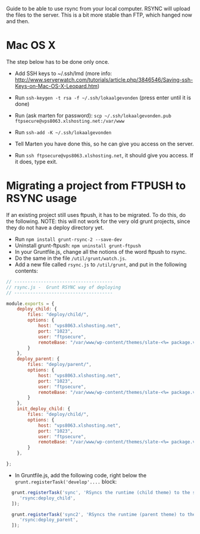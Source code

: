 Guide to be able to use rsync from your local computer. RSYNC will upload the files to the server.
This is a bit more stable than FTP, which hanged now and then.

Mac OS X
========

The step below has to be done only once. 

* Add SSH keys to ~/.ssh/lmd (more info: http://www.serverwatch.com/tutorials/article.php/3846546/Saving-ssh-Keys-on-Mac-OS-X-Leopard.htm)

* Run `ssh-keygen -t rsa -f ~/.ssh/lokaalgevonden` (press enter until it is done)
* Run (ask marten for password): `scp ~/.ssh/lokaalgevonden.pub ftpsecure@vps8063.xlshosting.net:/var/www` 
* Run `ssh-add -K ~/.ssh/lokaalgevonden`
* Tell Marten you have done this, so he can give you access on the server.
* Run `ssh ftpsecure@vps8063.xlshosting.net`, it should give you access. If it does, type exit.



Migrating a project from FTPUSH to RSYNC usage
===============================================

If an existing project still uses ftpush, it has to be migrated. To do this, do the following.
NOTE: this will not work for the very old grunt projects, since they do not have a deploy directory yet.

* Run `npm install grunt-rsync-2 --save-dev`
* Uninstall grunt-ftpush: `npm uninstall grunt-ftpush`
* In your Gruntfile.js, change all the notions of the word ftpush to rsync. 
* Do the same in the file `/util/grunt/watch.js`.
* Add a new file called `rsync.js` to `/util/grunt`, and put in the following contents:

```javascript
// -------------------------------------
// rsync.js -  Grunt RSYNC way of deploying
// -------------------------------------

module.exports = {
	deploy_child: {
		files: "deploy/child/",
		options: {
			host: "vps8063.xlshosting.net",
			port: "1023",
			user: "ftpsecure",
			remoteBase: "/var/www/wp-content/themes/slate-<%= package.version %>_<%= package.name %>"
		}
	},
	deploy_parent: {
		files: "deploy/parent/",
		options: {
			host: "vps8063.xlshosting.net",
			port: "1023",
			user: "ftpsecure",
			remoteBase: "/var/www/wp-content/themes/slate-<%= package.version %>"
		}
	},
	init_deploy_child: {
		files: "deploy/child/",
		options: {
			host: "vps8063.xlshosting.net",
			port: "1023",
			user: "ftpsecure",
			remoteBase: "/var/www/wp-content/themes/slate-<%= package.version %>_<%= projectName %>"
		}
	},

};

```

* In Gruntfile.js, add the following code, right below the `grunt.registerTask('develop'....` block:

```javascript
  grunt.registerTask('sync', 'RSyncs the runtime (child theme) to the server.', [
	 'rsync:deploy_child', 
  ]);

  grunt.registerTask('sync2', 'RSyncs the runtime (parent theme) to the server.', [
	 'rsync:deploy_parent', 
  ]);
```
